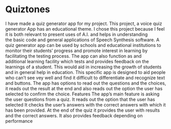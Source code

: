 # Quiztones
I have made a quiz generator app for my project. This project, a voice quiz generator App has an educational theme. I chose this project because I feel it is both relevant to present uses of A.I. and helps in understanding the basic code and general applications of Speech Synthesis software.
A quiz generator app can be used by schools and educational institutions to monitor their students’ progress and promote interest in learning by facilitating the testing process. The app can also function as and additional learning facility which tests and provides feedback on the learnings of a student. This would aid in increasing the growth of students and in general help in education.
This specific app is designed to aid people who can’t see vey well and find it difficult to differentiate and recognize text and buttons. The app has options to read out the questions and the choices, it reads out the result at the end and also reads out the option the user has selected to confirm the choice.
Features
The app’s main feature is asking the user questions from a quiz.
It reads out the option that the user has selected
It checks the user’s answers with the correct answers with which it has been provided.
At the end of the quiz it provides the user with results and the correct answers.
It also provides feedback depending on performance
